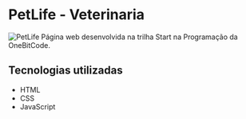 # PetLife - Veterinaria
![PetLife](https://github.com/vinnicius-rezende29/PetLife-Veterinaria/assets/167578344/3a43dc9d-14fd-478c-99b4-9213325a48db)
Página web desenvolvida na trilha Start na Programação da OneBitCode.

## Tecnologias utilizadas

- HTML
- CSS
- JavaScript
